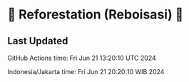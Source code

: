 
# 🌳 Reforestation (Reboisasi) 🌲

## Last Updated

GitHub Actions time: Fri Jun 21 13:20:10 UTC 2024

Indonesia/Jakarta time: Fri Jun 21 20:20:10 WIB 2024
